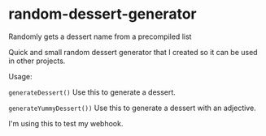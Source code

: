 # random-dessert-generator
Randomly gets a dessert name from a precompiled list

Quick and small random dessert generator that I created so it can be used in other projects.

Usage:

`generateDessert()`
Use this to generate a dessert.

`generateYummyDessert())`
Use this to generate a dessert with an adjective.

I'm using this to test my webhook.